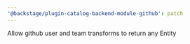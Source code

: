 ```yaml
---
'@backstage/plugin-catalog-backend-module-github': patch
---
```


Allow github user and team transforms to return any Entity
